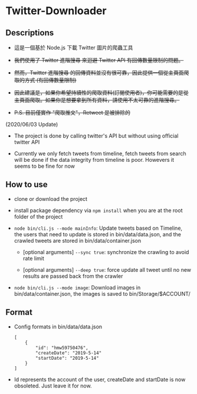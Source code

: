 # Twitter-Downloader

## Descriptions

* 這是一個基於 Node.js 下載 Twitter 圖片的爬蟲工具

* ~~我們使用了 Twitter 進階搜尋 來迴避 Twitter API 有回傳數量限制的問題。~~

* ~~然而，Twitter 進階搜尋 的回傳資料並沒有很可靠，因此提供一個從主頁面爬取的方式 (有回傳數量限制)~~

* ~~因此建議是，如果你希望持續性的爬取資料(訂閱使用者)，你可能需要的是從主頁面爬取。如果你是想要拿到所有資料，請使用不太可靠的進階搜尋。~~

* ~~P.S. 目前僅實作 "爬取推文"，Retweet 是被排除的~~

(2020/06/03 Update)

* The project is done by calling twitter's API but without using official twitter API

* Currently we only fetch tweets from timeline, fetch tweets from search will be done if the data integrity from timeline is poor. Howevers it seems to be fine for now

## How to use

* clone or download the project

* install package dependency via ```npm install``` when you are at the root folder of the project

* ```node bin/cli.js --mode mainInfo```: Update tweets based on Timeline, the users that need to update is stored in bin/data/data.json, and the crawled tweets are stored in bin/data/container.json

    * [optional arguments] ```--sync true```: synchronize the crawling to avoid rate limit
    
    * [optional arguments] ```--deep true```: force update all tweet until no new results are passed back from the crawler

* ```node bin/cli.js --mode image```: Download images in bin/data/container.json, the images is saved to bin/Storage/$ACCOUNT/

## Format

* Config formats in bin/data/data.json

    ```
    [
        {
            "id": "hmw59750476",
            "createDate": "2019-5-14"
            "startDate": "2019-5-14"            
        }
    ]

    ```

* Id represents the account of the user, createDate and startDate is now obsoleted. Just leave it for now.
